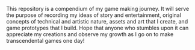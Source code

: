 This repository is a compendium of my game making journey. It will serve the purpose of recording my ideas of story and entertainment, original concepts of technical and artistic nature, assets and art that I create, and game prototypes that I build. Hope that anyone who stumbles upon it can appreciate my creations and observe my growth as I go on to make transcendental games one day!
